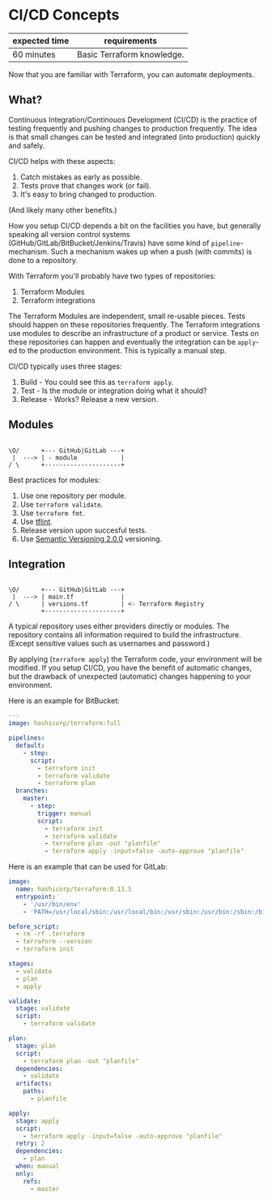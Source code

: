 # CI/CD Concepts

|expected time|requirements              |
|-------------|--------------------------|
|60 minutes   |Basic Terraform knowledge.|

Now that you are familiar with Terraform, you can automate deployments.

## What?

Continuous Integration/Continouos Development (CI/CD) is the practice of testing frequently and pushing changes to production frequently. The idea is that small changes can be tested and integrated (into production) quickly and safely.

CI/CD helps with these aspects:

1. Catch mistakes as early as possible.
2. Tests prove that changes work (or fail).
3. It's easy to bring changed to production.

(And likely many other benefits.)

How you setup CI/CD depends a bit on the facilities you have, but generally speaking all version control systems (GitHub/GitLab/BitBucket/Jenkins/Travis) have some kind of `pipeline`-mechanism. Such a mechanism wakes up when a push (with commits) is done to a repository.

With Terraform you'll probably have two types of repositories:

1. Terraform Modules
2. Terraform integrations

The Terraform Modules are independent, small re-usable pieces. Tests should happen on these repositories frequently.
The Terraform integrations use modules to describe an infrastructure of a product or service. Tests on these repositories can happen and eventually the integration can be `apply`-ed to the production environment. This is typically a manual step.

CI/CD typically uses three stages:

1. Build - You could see this as `terraform apply`.
2. Test - Is the module or integration doing what it should?
3. Release - Works? Release a new version.

## Modules

```text

\O/      +--- GitHub|GitLab ---+
 |  ---> | - module            |
/ \      +---------------------+
```

Best practices for modules:

1. Use one repository per module.
2. Use `terraform validate`.
3. Use `terraform fmt`.
4. Use [tflint](https://github.com/wata727/tflint).
5. Release version upon succesful tests.
6. Use [Semantic Versioning 2.0.0](https://semver.org/) versioning.

## Integration

```text

\O/      +--- GitHub|GitLab ---+
 |  ---> | main.tf             |
/ \      | versions.tf         | <- Terraform Registry
         +---------------------+
```

A typical repository uses either providers directly or modules. The repository contains all information required to build the infrastructure. (Except sensitive values such as usernames and password.)

By applying (`terraform apply`) the Terraform code, your environment will be modified. If you setup CI/CD, you have the benefit of automatic changes, but the drawback of unexpected (automatic) changes happening to your environment.

Here is an example for BitBucket:

```yaml
---
image: hashicorp/terraform:full

pipelines:
  default:
    - step:
      script:
        - terraform init
        - terraform validate
        - terraform plan
  branches:
    master:
      - step:
        trigger: manual
        script:
          - terraform init
          - terraform validate
          - terraform plan -out "planfile"
          - terraform apply -input=false -auto-approve "planfile"
```

Here is an example that can be used for GitLab:

```yaml
image:
  name: hashicorp/terraform:0.13.5
  entrypoint:
    - '/usr/bin/env'
    - 'PATH=/usr/local/sbin:/usr/local/bin:/usr/sbin:/usr/bin:/sbin:/bin'

before_script:
  - rm -rf .terraform
  - terraform --version
  - terraform init

stages:
  - validate
  - plan
  - apply

validate:
  stage: validate
  script:
    - terraform validate

plan:
  stage: plan
  script:
    - terraform plan -out "planfile"
  dependencies:
    - validate
  artifacts:
    paths:
      - planfile

apply:
  stage: apply
  script:
    - terraform apply -input=false -auto-approve "planfile"
  retry: 2
  dependencies:
    - plan
  when: manual
  only:
    refs:
      - master
```
